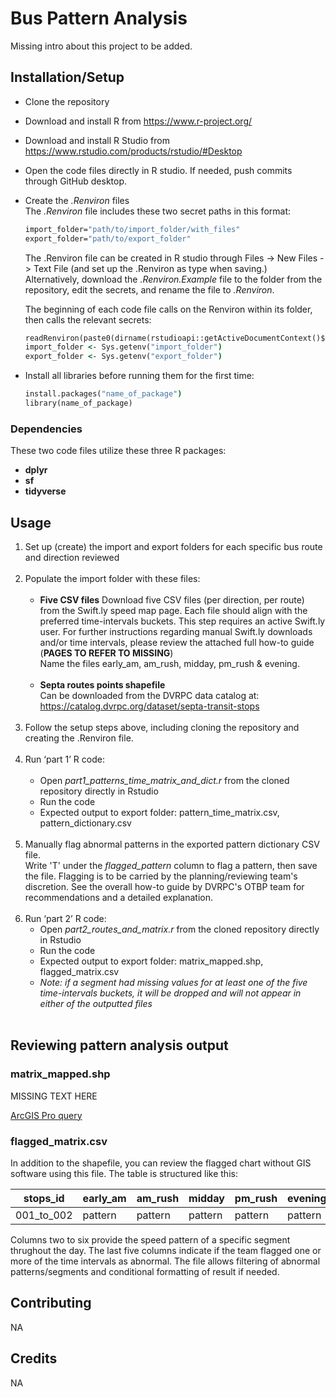 # Bus Pattern Analysis

Missing intro about this project to be added. 

## Installation/Setup

- Clone the repository
- Download and install R from https://www.r-project.org/
- Download and install R Studio from https://www.rstudio.com/products/rstudio/#Desktop
- Open the code files directly in R studio. If needed, push commits through GitHub desktop.
- Create the *.Renviron* files <br>
  The *.Renviron* file includes these two secret paths in this format:
  ```cmd
  import_folder="path/to/import_folder/with_files"
  export_folder="path/to/export_folder"
  ```
  The .Renviron file can be created in R studio through Files -> New Files -> Text File (and set up the .Renviron as type when saving.) <br>Alternatively, download the *.Renviron.Example* file to the folder from the repository, edit the secrets, and rename the file to *.Renviron*.<br>

  The beginning of each code file calls on the Renviron within its folder, then calls the relevant secrets:
  ```cmd
  readRenviron(paste0(dirname(rstudioapi::getActiveDocumentContext()$path), "/.Renviron"))
  import_folder <- Sys.getenv("import_folder")
  export_folder <- Sys.getenv("export_folder")
  ```
  
- Install all libraries before running them for the first time:
  ```cmd
  install.packages("name_of_package")
  library(name_of_package)
  ```
### Dependencies

These two code files utilize these three R packages:
- **dplyr**
- **sf**
- **tidyverse**

## Usage

1. Set up (create) the import and export folders for each specific bus route and direction reviewed<br><br>
2. Populate the import folder with these files:<br><br>
   - **Five CSV files**
     Download five CSV files (per direction, per route) from the Swift.ly speed map page. Each file should align with the preferred time-intervals buckets. This step requires an active Swift.ly         user. For further instructions regarding manual Swift.ly downloads and/or time intervals, please review the attached full how-to guide (**PAGES TO REFER TO MISSING**)<br>
     Name the files   early_am, am_rush, midday, pm_rush & evening.<br><br>
   - **Septa routes points shapefile**<br>
     Can be downloaded from the DVRPC data catalog at: https://catalog.dvrpc.org/dataset/septa-transit-stops <br><br>
4. Follow the setup steps above, including cloning the repository and creating the .Renviron file.<br><br>
5. Run ‘part 1’ R code:<br><br>
   - Open *part1_patterns_time_matrix_and_dict.r* from the cloned repository directly in Rstudio
   - Run the code
   - Expected output to export folder: pattern_time_matrix.csv, pattern_dictionary.csv<br><br>
6. Manually flag abnormal patterns in the exported pattern dictionary CSV file.<br>Write 'T' under the *flagged_pattern* column to flag a pattern, then save the file. Flagging is to be carried by the planning/reviewing team's discretion. See the overall how-to guide by DVRPC's OTBP team for recommendations and a detailed explanation.<br><br>
7. Run ‘part 2’ R code:<br>
   - Open *part2_routes_and_matrix.r* from the cloned repository directly in Rstudio
   - Run the code
   - Expected output to export folder: matrix_mapped.shp, flagged_matrix.csv
   - *Note: if a segment had missing values for at least one of the five time-intervals buckets, it will be dropped and will not appear in either of the outputted files*<br><br>

## Reviewing pattern analysis output

### matrix_mapped.shp
MISSING TEXT HERE

[ArcGIS Pro query](arcgis_query_image.JPG)

### flagged_matrix.csv
In addition to the shapefile, you can review the flagged chart without GIS software using this file. The table is structured like this:

| stops_id | early_am | am_rush | midday | pm_rush | evening | early_am_t | am_rush_t | midday_t | pm_rush_t | evening_t |
| --- | --- | --- | --- | --- | --- | --- | --- | --- | --- | --- |
| 001_to_002 | pattern | pattern | pattern | pattern | pattern | FALSE | TRUE | TRUE | FALSE | FALSE |

Columns two to six provide the speed pattern of a specific segment thrughout the day. The last five columns indicate if the team flagged one or more of the time intervals as abnormal. 
The file allows filtering of abnormal patterns/segments and conditional formatting of result if needed.

## Contributing

NA

## Credits

NA

